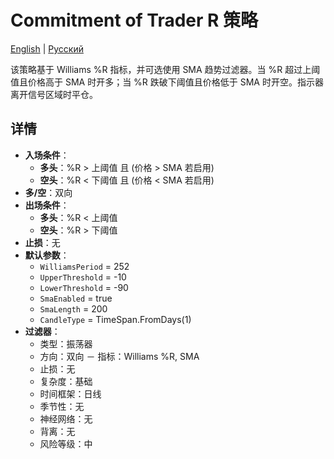 # Commitment of Trader R 策略
[English](README.md) | [Русский](README_ru.md)

该策略基于 Williams %R 指标，并可选使用 SMA 趋势过滤器。当 %R 超过上阈值且价格高于 SMA 时开多；当 %R 跌破下阈值且价格低于 SMA 时开空。指示器离开信号区域时平仓。

## 详情
- **入场条件**：
  - **多头**：%R > 上阈值 且 (价格 > SMA 若启用)
  - **空头**：%R < 下阈值 且 (价格 < SMA 若启用)
- **多/空**：双向
- **出场条件**：
  - **多头**：%R < 上阈值
  - **空头**：%R > 下阈值
- **止损**：无
- **默认参数**：
  - `WilliamsPeriod` = 252
  - `UpperThreshold` = -10
  - `LowerThreshold` = -90
  - `SmaEnabled` = true
  - `SmaLength` = 200
  - `CandleType` = TimeSpan.FromDays(1)
- **过滤器**：
  - 类型：振荡器
  - 方向：双向
  － 指标：Williams %R, SMA
  - 止损：无
  - 复杂度：基础
  - 时间框架：日线
  - 季节性：无
  - 神经网络：无
  - 背离：无
  - 风险等级：中
